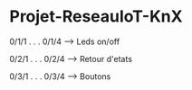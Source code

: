 # Projet-ReseauIoT-KnX

0/1/1
    .
    .
    .
0/1/4 --> Leds on/off


0/2/1
    .
    .
    .
0/2/4 --> Retour d'etats


0/3/1
    .
    .
    .
0/3/4 --> Boutons

